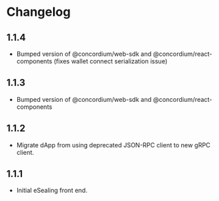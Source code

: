 # Changelog

## 1.1.4

-   Bumped version of @concordium/web-sdk and @concordium/react-components (fixes wallet connect serialization issue)

## 1.1.3

-   Bumped version of @concordium/web-sdk and @concordium/react-components

## 1.1.2

-   Migrate dApp from using deprecated JSON-RPC client to new gRPC client.

## 1.1.1

-   Initial eSealing front end.
